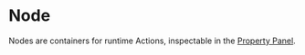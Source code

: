 # Node

Nodes are containers for runtime Actions, inspectable in the [Property Panel](property-panel.md).
